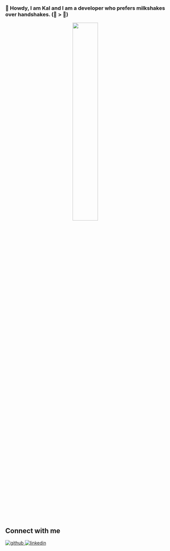 ### 🤠 Howdy, I am Kal and I am a developer who prefers milkshakes over handshakes.  (🍦  > 🤝)  

<div align="center">
<img src="https://media.giphy.com/media/5L57f5fI3f2716NaJ3/giphy.gif" align="center" style="width: 40%" />
</div>  
   
## Connect with me  
<a href="https://github.com/kal-aalrajhi" target="_blank">
<img src=https://img.shields.io/badge/github-%2324292e.svg?&style=for-the-badge&logo=github&logoColor=white alt=github style="margin-bottom: 5px;" />
</a>
<a href="https://linkedin.com/in/kal-aalrajhi" target="_blank">
<img src=https://img.shields.io/badge/linkedin-%231E77B5.svg?&style=for-the-badge&logo=linkedin&logoColor=white alt=linkedin style="margin-bottom: 5px;" />
</a>  
<br/>  
